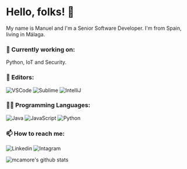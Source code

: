 # Hello, folks! 👋
My name is Manuel and I'm a Senior Software Developer. I'm from Spain, living in Málaga.
### 🔭 Currently working on:
Python, IoT and Security.
### 💾 Editors:
![VSCode](https://img.shields.io/badge/-VSCode-fff?logo=visual-studio-code&color=4e5250)
![Sublime](https://img.shields.io/badge/-Sublime-fff?logo=sublime-text&color=4e5250)
![IntelliJ](https://img.shields.io/badge/-IntelliJ-fff?logo=intellij-idea&color=4e5250)
### 👨‍💻 Programming Languages:
![Java](https://img.shields.io/badge/-Java-fff?logo=java&color=4e5250)
![JavaScript](https://img.shields.io/badge/-JavaScript-fff?logo=javascript&color=4e5250)
![Python](https://img.shields.io/badge/-Python-fff?logo=python&color=4e5250)
### 📫 How to reach me:
![Linkedin](https://img.shields.io/badge/-Linkedin-fff?style=social&logo=linkedin&color=4e5250)
![Intagram](https://img.shields.io/badge/-Instagram-fff?style=social&logo=instagram&color=4e5250)

![mcamore's github stats](https://github-readme-stats.vercel.app/api?username=mcamore&show_icons=true)
<!--
**mcamore/mcamore** is a ✨ _special_ ✨ repository because its `README.md` (this file) appears on your GitHub profile.

Here are some ideas to get you started:

- 🔭 I’m currently working on ...
- 🌱 I’m currently learning ...
- 👯 I’m looking to collaborate on ...
- 🤔 I’m looking for help with ...
- 💬 Ask me about ...
- 📫 How to reach me: ...
- 😄 Pronouns: ...
- ⚡ Fun fact: ...
-->

